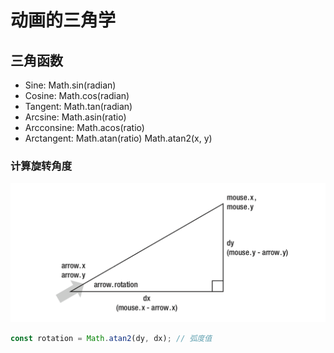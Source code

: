 # 动画的三角学

## 三角函数

- Sine: Math.sin(radian)
- Cosine: Math.cos(radian)
- Tangent: Math.tan(radian)
- Arcsine: Math.asin(ratio)
- Arcconsine: Math.acos(ratio)
- Arctangent: Math.atan(ratio) Math.atan2(x, y)

### 计算旋转角度

![rotate](./images/rotate.png)

```js
const rotation = Math.atan2(dy, dx); // 弧度值
```